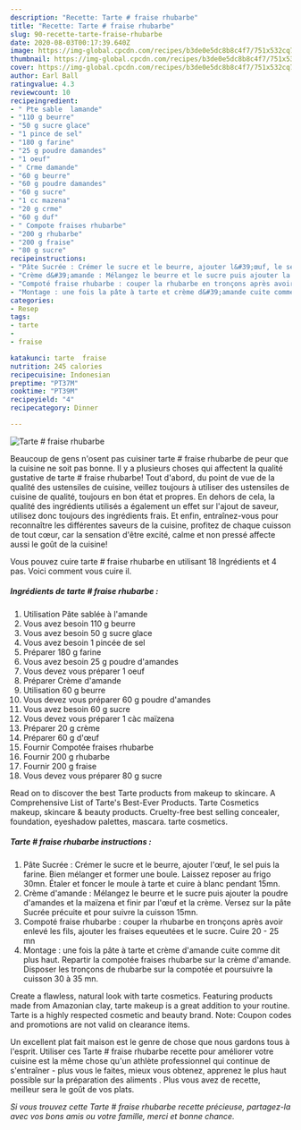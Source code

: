 ```yaml
---
description: "Recette: Tarte # fraise rhubarbe"
title: "Recette: Tarte # fraise rhubarbe"
slug: 90-recette-tarte-fraise-rhubarbe
date: 2020-08-03T00:17:39.640Z
image: https://img-global.cpcdn.com/recipes/b3de0e5dc8b8c4f7/751x532cq70/tarte-fraise-rhubarbe-photo-principale-de-la-recette.jpg
thumbnail: https://img-global.cpcdn.com/recipes/b3de0e5dc8b8c4f7/751x532cq70/tarte-fraise-rhubarbe-photo-principale-de-la-recette.jpg
cover: https://img-global.cpcdn.com/recipes/b3de0e5dc8b8c4f7/751x532cq70/tarte-fraise-rhubarbe-photo-principale-de-la-recette.jpg
author: Earl Ball
ratingvalue: 4.3
reviewcount: 10
recipeingredient:
- " Pte sable  lamande"
- "110 g beurre"
- "50 g sucre glace"
- "1 pince de sel"
- "180 g farine"
- "25 g poudre damandes"
- "1 oeuf"
- " Crme damande"
- "60 g beurre"
- "60 g poudre damandes"
- "60 g sucre"
- "1 cc mazena"
- "20 g crme"
- "60 g duf"
- " Compote fraises rhubarbe"
- "200 g rhubarbe"
- "200 g fraise"
- "80 g sucre"
recipeinstructions:
- "Pâte Sucrée : Crémer le sucre et le beurre, ajouter l&#39;œuf, le sel puis la farine. Bien mélanger et former une boule. Laissez reposer au frigo 30mn. Étaler et foncer le moule à tarte et cuire à blanc pendant 15mn."
- "Crème d&#39;amande : Mélangez le beurre et le sucre puis ajouter la poudre d&#39;amandes et la maïzena et finir par l&#39;œuf et la crème. Versez sur la pâte Sucrée précuite et pour suivre la cuisson 15mn."
- "Compoté fraise rhubarbe : couper la rhubarbe en tronçons après avoir enlevé les fils, ajouter les fraises equeutées et le sucre. Cuire 20 - 25 mn"
- "Montage : une fois la pâte à tarte et crème d&#39;amande cuite comme dit plus haut. Repartir la compotée fraises rhubarbe sur la crème d&#39;amande. Disposer les tronçons de rhubarbe sur la compotée et poursuivre la cuisson 30 à 35 mn."
categories:
- Resep
tags:
- tarte
- 
- fraise

katakunci: tarte  fraise 
nutrition: 245 calories
recipecuisine: Indonesian
preptime: "PT37M"
cooktime: "PT39M"
recipeyield: "4"
recipecategory: Dinner

---
```



![Tarte # fraise rhubarbe](https://img-global.cpcdn.com/recipes/b3de0e5dc8b8c4f7/751x532cq70/tarte-fraise-rhubarbe-photo-principale-de-la-recette.jpg)

Beaucoup de gens n'osent pas cuisiner tarte # fraise rhubarbe de peur que la cuisine ne soit pas bonne. Il y a plusieurs choses qui affectent la qualité gustative de tarte # fraise rhubarbe! Tout d'abord, du point de vue de la qualité des ustensiles de cuisine, veillez toujours à utiliser des ustensiles de cuisine de qualité, toujours en bon état et propres. En dehors de cela, la qualité des ingrédients utilisés a également un effet sur l'ajout de saveur, utilisez donc toujours des ingrédients frais. Et enfin, entraînez-vous pour reconnaître les différentes saveurs de la cuisine, profitez de chaque cuisson de tout cœur, car la sensation d'être excité, calme et non pressé affecte aussi le goût de la cuisine!

<!--inarticleads1-->

Vous pouvez cuire tarte # fraise rhubarbe en utilisant 18 Ingrédients et 4 pas. Voici comment vous cuire il.

##### Ingrédients de tarte # fraise rhubarbe :

1. Utilisation  Pâte sablée à l&#39;amande
1. Vous avez besoin 110 g beurre
1. Vous avez besoin 50 g sucre glace
1. Vous avez besoin 1 pincée de sel
1. Préparer 180 g farine
1. Vous avez besoin 25 g poudre d&#39;amandes
1. Vous devez vous préparer 1 oeuf
1. Préparer  Crème d&#39;amande
1. Utilisation 60 g beurre
1. Vous devez vous préparer 60 g poudre d&#39;amandes
1. Vous avez besoin 60 g sucre
1. Vous devez vous préparer 1 càc maïzena
1. Préparer 20 g crème
1. Préparer 60 g d&#39;œuf
1. Fournir  Compotée fraises rhubarbe
1. Fournir 200 g rhubarbe
1. Fournir 200 g fraise
1. Vous devez vous préparer 80 g sucre


Read on to discover the best Tarte products from makeup to skincare. A Comprehensive List of Tarte&#39;s Best-Ever Products. Tarte Cosmetics makeup, skincare &amp; beauty products. Cruelty-free best selling concealer, foundation, eyeshadow palettes, mascara. tarte cosmetics. 

<!--inarticleads2-->

##### Tarte # fraise rhubarbe instructions :

1. Pâte Sucrée : Crémer le sucre et le beurre, ajouter l&#39;œuf, le sel puis la farine. Bien mélanger et former une boule. Laissez reposer au frigo 30mn. Étaler et foncer le moule à tarte et cuire à blanc pendant 15mn.
1. Crème d&#39;amande : Mélangez le beurre et le sucre puis ajouter la poudre d&#39;amandes et la maïzena et finir par l&#39;œuf et la crème. Versez sur la pâte Sucrée précuite et pour suivre la cuisson 15mn.
1. Compoté fraise rhubarbe : couper la rhubarbe en tronçons après avoir enlevé les fils, ajouter les fraises equeutées et le sucre. Cuire 20 - 25 mn
1. Montage : une fois la pâte à tarte et crème d&#39;amande cuite comme dit plus haut. Repartir la compotée fraises rhubarbe sur la crème d&#39;amande. Disposer les tronçons de rhubarbe sur la compotée et poursuivre la cuisson 30 à 35 mn.


Create a flawless, natural look with tarte cosmetics. Featuring products made from Amazonian clay, tarte makeup is a great addition to your routine. Tarte is a highly respected cosmetic and beauty brand. Note: Coupon codes and promotions are not valid on clearance items. 

<!--inarticleads1-->

<p>
Un excellent plat fait maison est le genre de chose que nous gardons tous à l'esprit. Utiliser ces Tarte # fraise rhubarbe recette pour améliorer votre cuisine est la même chose qu'un athlète professionnel qui continue de s'entraîner - plus vous le faites, mieux vous obtenez, apprenez le plus haut possible sur la préparation des aliments . Plus vous avez de recette, meilleur sera le goût de vos plats.
</p>

<p>
<i>Si vous trouvez cette Tarte # fraise rhubarbe recette précieuse, partagez-la avec vos bons amis ou votre famille, merci et bonne chance.</i>
</p>
